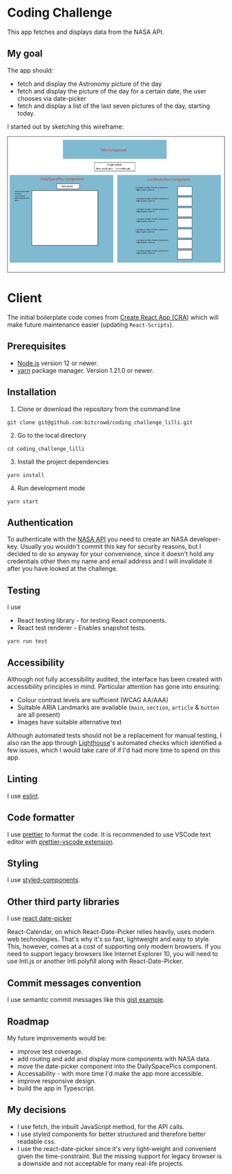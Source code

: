 # Coding Challenge

This app fetches and displays data from the NASA API.

## My goal

The app should:

- fetch and display the Astronomy picture of the day
- fetch and display the picture of the day for a certain date, the user chooses via date-picker
- fetch and display a list of the last seven pictures of the day, starting today.

I started out by sketching this wireframe:

![Alt text](public/images/wireframe-sketch.png)
# Client
The initial boilerplate code comes from [Create React App (CRA)](https://github.com/facebook/create-react-app) which will make future maintenance easier (updating `React-Scripts`).

## Prerequisites

- [Node.js](https://nodejs.org) version 12 or newer.
- [yarn](https://yarnpkg.com/) package manager. Version 1.21.0 or newer.

## Installation

1. Clone or download the repository from the command line

```
git clone git@github.com:bitcrowd/coding_challenge_lilli.git

```
2. Go to the local directory

```
cd coding_challenge_lilli
```
3. Install the project dependencies

```
yarn install
```
4. Run development mode

```
yarn start
```
## Authentication

To authenticate with the [NASA API](https://api.nasa.gov/) you need to create an NASA developer-key. Usually you wouldn't commit this key for security reasons, but I decided to do so anyway for your convenience, since it doesn't hold any credentials other then my name and email address and I will invalidate it after you have looked at the challenge.
## Testing

I use
- React testing library - for testing React components.
- React test renderer - Enables snapshot tests.
```
yarn run test
```
## Accessibility 

Although not fully accessibility audited, the interface has been created with accessibility principles in mind. Particular attention has gone into ensuring:

* Colour contrast levels are sufficient (WCAG AA/AAA)
* Suitable ARIA Landmarks are available (`main`, `section`, `article` & `button` are all present)
* Images have suitable alternative text


Although automated tests should not be a replacement for manual testing, I also ran the app through [Lighthouse](https://web.dev/lighthouse-accessibility/)'s automated checks which identified a few issues, which I would take care of if I'd had more time to spend on this app.
## Linting

I use [eslint](https://eslint.org/).
## Code formatter

I use [prettier](https://prettier.io/) to format the code. It is recommended to use VSCode text editor with [prettier-vscode extension](https://marketplace.visualstudio.com/items?itemName=esbenp.prettier-vscode).
## Styling

I use [styled-components](https://styled-components.com/).

## Other third party libraries

I use [react date-picker](https://github.com/wojtekmaj/react-date-picker)

React-Calendar, on which React-Date-Picker relies heavily, uses modern web technologies. That's why it's so fast, lightweight and easy to style. This, however, comes at a cost of supporting only modern browsers.
If you need to support legacy browsers like Internet Explorer 10, you will need to use Intl.js or another Intl polyfill along with React-Date-Picker.

## Commit messages convention

I use semantic commit messages like this [gist example](https://gist.github.com/joshbuchea/6f47e86d2510bce28f8e7f42ae84c716).

## Roadmap

My future improvements would be:

- improve test coverage.
- add routing and add and display more components with NASA data.
- move the date-picker component into the DailySpacePics component.
- Accessability - with more time I'd make the app more accessible.
- improve responsive design.
- build the app in Typescript.

## My decisions

- I use fetch, the inbuilt JavaScript method, for the API calls.
- I use styled components for better structured and therefore better readable css.
- I use the react-date-picker since it's very light-weight and convenient given the time-constraint. But the missing support for legacy browser is a downside and not acceptable for many real-life projects.

